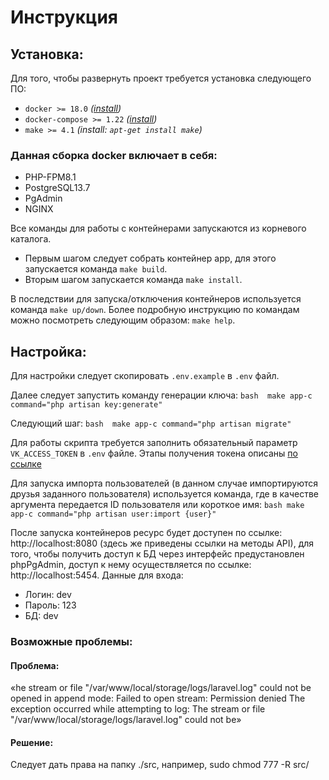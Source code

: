 # Инструкция

## Установка:

Для того, чтобы развернуть проект требуется установка следующего ПО:

- `docker >= 18.0` _([install](https://docs.docker.com/engine/install/ubuntu/))_
-	`docker-compose >= 1.22` _([install](https://docs.docker.com/compose/install/))_
- `make >= 4.1` _(install: `apt-get install make`)_

### Данная сборка docker включает в себя:

- PHP-FPM8.1
- PostgreSQL13.7
- PgAdmin
- NGINX

Все команды для работы с контейнерами запускаются из корневого каталога.

- Первым шагом следует собрать контейнер app, для этого запускается команда `make build`.
- Вторым шагом запускается команда `make install`.

В последствии для запуска/отключения контейнеров используется команда `make up/down`. Более подробную инструкцию по командам можно посмотреть следующим образом: `make help`.

## Настройка:

Для настройки следует скопировать `.env.example` в `.env` файл. 

Далее следует запустить команду генерации ключа:
	```bash 
		make app-c command="php artisan key:generate"
	```

Следующий шаг:
	```bash 
		make app-c command="php artisan migrate"
	```

Для работы скрипта требуется заполнить обязательный параметр `VK_ACCESS_TOKEN` в `.env` файле. Этапы получения токена описаны [по ссылке](https://yakovtsov.ru/poleznoe/kak-poluchit-token-vkontakte#Как_получить_ключ_доступа_приложения) 

Для запуска импорта пользователей (в данном случае импортируются друзья заданного пользователя) используется команда, где в качестве аргумента передается ID пользователя или короткое имя:
	```bash
		make app-c command="php artisan user:import {user}"
	```

После запуска контейнеров ресурс будет доступен по ссылке: http://localhost:8080 (здесь же приведены ссылки на методы API), для того, чтобы получить доступ к БД через интерфейс предустановлен phpPgAdmin, доступ к нему осуществляется по ссылке: http://localhost:5454. Данные для входа:

- Логин: dev
- Пароль: 123
- БД: dev

### Возможные проблемы:
#### Проблема:
«he stream or file "/var/www/local/storage/logs/laravel.log" could not be opened in append mode: Failed to open stream: Permission denied The exception occurred while attempting to log: The stream or file "/var/www/local/storage/logs/laravel.log" could not be»
#### Решение: 
Следует дать права на папку ./src, например, sudo chmod 777 -R src/